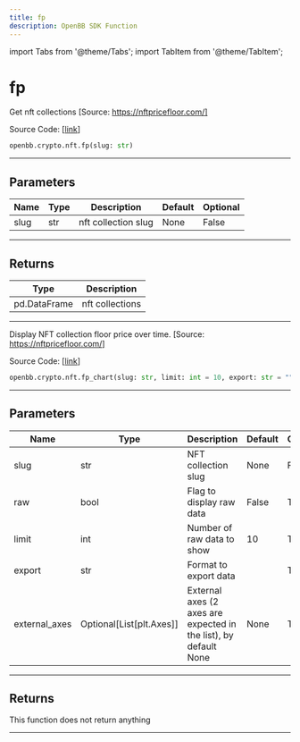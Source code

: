 ```yaml
---
title: fp
description: OpenBB SDK Function
---
```


import Tabs from '@theme/Tabs';
import TabItem from '@theme/TabItem';

# fp

<Tabs>
<TabItem value="model" label="Model" default>

Get nft collections [Source: https://nftpricefloor.com/]

Source Code: [[link](https://github.com/OpenBB-finance/OpenBBTerminal/tree/main/openbb_terminal/cryptocurrency/nft/nftpricefloor_model.py#L46)]

```python
openbb.crypto.nft.fp(slug: str)
```

---

## Parameters

| Name | Type | Description | Default | Optional |
| ---- | ---- | ----------- | ------- | -------- |
| slug | str | nft collection slug | None | False |


---

## Returns

| Type | Description |
| ---- | ----------- |
| pd.DataFrame | nft collections |
---



</TabItem>
<TabItem value="view" label="Chart">

Display NFT collection floor price over time. [Source: https://nftpricefloor.com/]

Source Code: [[link](https://github.com/OpenBB-finance/OpenBBTerminal/tree/main/openbb_terminal/cryptocurrency/nft/nftpricefloor_view.py#L88)]

```python
openbb.crypto.nft.fp_chart(slug: str, limit: int = 10, export: str = "", external_axes: Optional[List[matplotlib.axes._axes.Axes]] = None, raw: bool = False)
```

---

## Parameters

| Name | Type | Description | Default | Optional |
| ---- | ---- | ----------- | ------- | -------- |
| slug | str | NFT collection slug | None | False |
| raw | bool | Flag to display raw data | False | True |
| limit | int | Number of raw data to show | 10 | True |
| export | str | Format to export data |  | True |
| external_axes | Optional[List[plt.Axes]] | External axes (2 axes are expected in the list), by default None | None | True |


---

## Returns

This function does not return anything

---



</TabItem>
</Tabs>